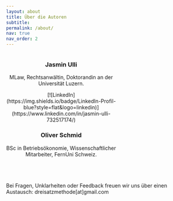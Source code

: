 ```yaml
---
layout: about
title: Über die Autoren
subtitle:  
permalink: /about/
nav: true
nav_order: 2
---
```


<div style="display: flex; flex-wrap: wrap; gap: 40px; align-items: flex-start;">

<!-- Person 1: Jasmin Ulli -->
<div style="text-align: center; max-width: 300px;">
  <image: Portraitbild_Ulli_Jasmin_2.png alt="Jasmin Ulli" style="width: 100%; border-radius: 10px;">
  <h3>Jasmin Ulli</h3>
  <p>MLaw, Rechtsanwältin, Doktorandin an der Universität Luzern.</p>
  [![LinkedIn](https://img.shields.io/badge/LinkedIn-Profil-blue?style=flat&logo=linkedin)](https://www.linkedin.com/in/jasmin-ulli-732517174/)
 
<!-- Person 2: Oliver Schmid -->
<div style="text-align: center; max-width: 300px;">
  <image: Portrait_OSchmid.png alt="Oliver Schmid" style="width: 100%; border-radius: 10px;">
  <h3>Oliver Schmid</h3>
  <p>BSc in Betriebsökonomie, Wissenschaftlicher Mitarbeiter, FernUni Schweiz.</p>

</div>

</div>

Bei Fragen, Unklarheiten oder Feedback freuen wir uns über einen Austausch: dreisatzmethode[at]gmail.com
